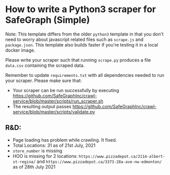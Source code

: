 # How to write a Python3 scraper for SafeGraph (Simple)

Note: This template differs from the older `python3` template in that you don't need to worry about javascript related files such as `scrape.js` and `package.json`. This template also builds faster if you're testing it in a local docker image.

Please write your scraper such that running `scrape.py` produces a file `data.csv` containing the scraped data.

Remember to update `requirements.txt` with all dependencies needed to run your scraper. 
Please make sure that:
* Your scraper can be run successfully by executing https://github.com/SafeGraphInc/crawl-service/blob/master/scripts/run_scraper.sh 
* The resulting output passes https://github.com/SafeGraphInc/crawl-service/blob/master/scripts/validate.py


## R&D:

- Page loading has problem while crawling. It fixed. 
- Total Locations: 31 as of 21st July, 2021 
- `store_number` is missing 
- HOO is missing for 2 locations: `https://www.pizzadepot.ca/2114-albert-st-regina/` and `https://www.pizzadepot.ca/3373-28a-ave-nw-edmonton/` as of 28th July 2021
